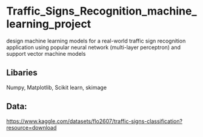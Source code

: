 # Traffic_Signs_Recognition_machine_learning_project 
design machine learning models for a real-world traffic sign recognition application using popular neural network (multi-layer perceptron) and support vector machine models

## Libaries
Numpy, Matplotlib, Scikit learn, skimage

## Data: 
https://www.kaggle.com/datasets/flo2607/traffic-signs-classification?resource=download
